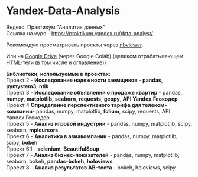 # Yandex-Data-Analysis
Яндекс. Практикум "Аналитик данных"<br/>
Ссылка на курс - https://praktikum.yandex.ru/data-analyst/

Рекомендую просматривать проекты через <a href="https://nbviewer.jupyter.org/github/Higem11/Yandex-Data-Analysis/">nbviewer</a>.

Или на <a href="https://drive.google.com/open?id=1O5y9ZmjfUjRng5B1kIkVnBmRQ1u4tbIF">Google Drive</a> (через Google Colab) 
(целиком отрабатывающем HTML-теги (в том числе и оглавление))

<b>Библиотеки, используемые в проектах:</b><br/>
Проект 2 - <b>Исследование надежности заемщиков</b> - <b>pandas</b>, <b>pymystem3</b>, <b>ntlk</b><br/>
Проект 3 - <b>Исследование объявлений о продаже квартир</b> - pandas, <b>numpy</b>, <b>matplotlib</b>, <b>seaborn</b>, <b>requests</b>, <b>geopy</b>, <b>API Yandex.Геокодер</b><br/>
Проект 4 <b>Определение перспективного тарифа для телеком-компании</b>- pandas, numpy, matplotlib, <b>folium</b>, scipy, requests, API Yandex.Геокодер<br/>
Проект 5 - <b>Анализ игровой индустрии</b> - pandas, numpy, matplotlib, scipy, seaborn, <b>mplcursors</b><br/>
Проект 6 - <b>Аналитика в авиакомпании</b> - pandas, numpy, matplotlib, scipy, <b>bokeh</b><br/>
Проект 6.1 - <b>selenium</b>, <b>BeautifulSoup</b><br/>
Проект 7 - <b>Анализ бизнес-показателей</b> - pandas, numpy, matplotlib, seaborn, bokeh, <b>pandas-bokeh</b>, <b>holoviews</b><br/>
Проект 8 - <b>Анализ результатов AB-теста</b> - bokeh, holoviews, scipy<br/>
